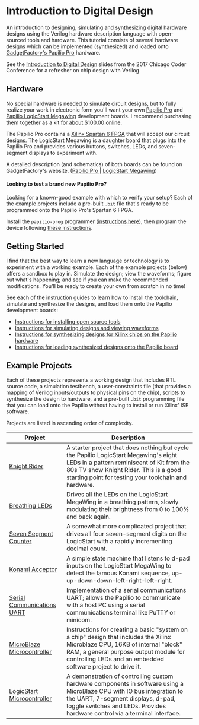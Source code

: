 # Introduction to Digital Design

An introduction to designing, simulating and synthesizing digital hardware designs using the Verilog hardware description language with open-sourced tools and hardware. This tutorial consists of several hardware designs which can be implemented (synthesized) and loaded onto [GadgetFactory's Papilio Pro](http://papilio.cc) hardware.

See the [Introduction to Digital Design](introduction-to-digital-design.pdf) slides from the 2017 Chicago Coder Conference for a refresher on chip design with Verilog.

## Hardware

No special hardware is needed to simulate circuit designs, but to fully realize your work in electronic form you'll want your own [Papilio Pro](http://papilio.cc/index.php?n=Papilio.PapilioPro) and [Papilio LogicStart Megawing](http://papilio.cc/index.php?n=Papilio.LogicStartMegaWing) development boards. I recommend purchasing them together as a kit [for about $100.00 online](http://store.gadgetfactory.net/logicstart-megawing-papilio-bundle/).

The Papilio Pro contains a [Xilinx Spartan 6  FPGA](https://www.xilinx.com/products/silicon-devices/fpga/spartan-6.html) that will accept our circuit designs. The LogicStart Megawing is a daughter board that plugs into the Papilio Pro and provides various buttons, switches, LEDs, and seven-segment displays to experiment with.

A detailed description (and schematics) of both boards can be found on GadgetFactory's website. ([Papilio Pro ](http://papilio.cc/index.php?n=Papilio.PapilioPro) | [LogicStart Megawing](http://papilio.cc/index.php?n=Papilio.LogicStartMegaWing))

#### Looking to test a brand new Papilio Pro?

Looking for a known-good example with which to verify your setup? Each of the example projects include a pre-built `.bit` file that's ready to be programmed onto the Papilio Pro's Spartan 6 FPGA.

Install the `papilio-prog` programmer ([instructions here](docs/install-instructions.md)), then program the device following [these instructions](docs/papilio-instructions.md).

## Getting Started

I find that the best way to learn a new language or technology is to experiment with a working example. Each of the example projects (below) offers a sandbox to play in. Simulate the design; view the waveforms; figure out what's happening; and see if you can make the recommended modifications. You'll be ready to create your own from scratch in no time!

See each of the instruction guides to learn how to install the toolchain, simulate and synthesize the designs, and load them onto the Papilio development boards:

* [Instructions for installing open source tools](docs/install-instructions.md)
* [Instructions for simulating designs and viewing waveforms](docs/simulation-instructions.md)
* [Instructions for synthesizing designs for Xilinx chips on the Papilio hardware](docs/synthesis-instructions.md)
* [Instructions for loading synthesized designs onto the Papilio board](docs/papilio-instructions.md)

## Example Projects

Each of these projects represents a working design that includes RTL source code, a simulation testbench, a user-constraints file (that provides a mapping of Verilog inputs/outputs to physical pins on the chip), scripts to synthesize the design to hardware, and a pre-built `.bit` programming file that you can load onto the Papilio without having to install or run Xilinx' ISE software.

Projects are listed in ascending order of complexity.

Project | Description
--------|---------------------------
[Knight Rider](knight-rider/) | A starter project that does nothing but cycle the Papilio LogicStart Megawing's eight LEDs in a pattern reminiscent of Kit from the 80s TV show Knight Rider. This is a good starting point for testing your toolchain and hardware.
[Breathing LEDs](breathing-led/) | Drives all the LEDs on the LogicStart MegaWing in a breathing pattern, slowly modulating their brightness from 0 to 100% and back again.
[Seven Segment Counter](seven-segment-counter/) | A somewhat more complicated project that drives all four seven-segment digits on the LogicStart with a rapidly incrementing decimal count.
[Konami Acceptor](konami-acceptor/) | A simple state machine that listens to d-pad inputs on the LogicStart MegaWing to detect the famous Konami sequence, up-up-down-down-left-right-left-right.
[Serial Communications UART](uart/) | Implementation of a serial communications UART; allows the Papilio to communicate with a host PC using a serial communications terminal like PuTTY or minicom.
[MicroBlaze Microcontroller](microblaze/) | Instructions for creating a basic "system on a chip" design that includes the Xilinx Microblaze CPU, 16KB of internal "block" RAM, a general purpose output module for controlling LEDs and an embedded software project to drive it.
[LogicStart Microcontroller](lsuc/) | A demonstration of controlling custom hardware components in software using a MicroBlaze CPU with IO bus integration to the UART, 7-segment displays, d-pad, toggle switches and LEDs. Provides hardware control via a terminal interface.
